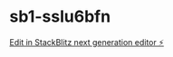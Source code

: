 # sb1-sslu6bfn

[Edit in StackBlitz next generation editor ⚡️](https://stackblitz.com/~/github.com/mikemarine666/sb1-sslu6bfn)